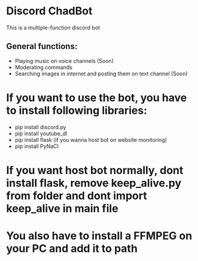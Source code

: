 # Discord ChadBot
This is a multiple-function discord bot

## General functions:
- Playing music on voice channels (Soon)
- Moderating commands
- Searching images in internet and posting them on text channel (Soon)
# If you want to use the bot, you have to install following libraries:
- pip install discord.py
- pip install youtube_dl
- pip install flask (if you wanna host bot on website monitoring)
- pip install PyNaCl
# If you want host bot normally, dont install flask, remove keep_alive.py from folder and dont import keep_alive in main file
# You also have to install a FFMPEG on your PC and add it to path

